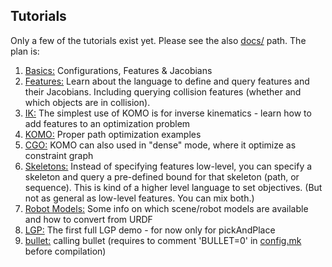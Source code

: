 ## Tutorials

Only a few of the tutorials exist yet. Please see the also [docs/](docs/) path. The plan is:

1. [Basics:](1-basics.ipynb) Configurations, Features & Jacobians
1. [Features:](2-features.ipynb) Learn about the language to define and query features and their Jacobians. Including querying collision features (whether and which objects are in collision).
1. [IK:](3-IK-optimization.ipynb) The simplest use of KOMO is for inverse kinematics - learn how to add features to an optimization problem
1. [KOMO:](4-path-optimization.ipynb) Proper path optimization examples
1. [CGO:](5-cgo-optimization.ipynb) KOMO can also used in "dense" mode, where it optimize as constraint graph
1. [Skeletons:](6-KOMO-skeleton.ipynb) Instead of specifying features low-level, you can specify a skeleton and query a pre-defined bound for that skeleton (path, or sequence). This is kind of a higher level language to set objectives. (But not as general as low-level features. You can mix both.)
1. [Robot Models:](9-robotModels.ipynb) Some info on which scene/robot models are available and how to convert from URDF
1. [LGP:](lgp1-pickAndPlace.ipynb) The first full LGP demo - for now only for pickAndPlace
1. [bullet:](sim1-bullet.ipynb) calling bullet (requires to comment 'BULLET=0' in [config.mk](../config.mk) before compilation)
